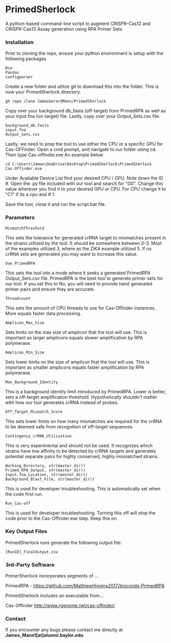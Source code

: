 # PrimedSherlock

A python-based command-line script to augment CRISPR-Cas12 and CRISPR-Cas13 Assay generation using RPA Primer Sets. 


### Installation
Prior to cloning the repo, ensure your python environment is setup with the following packages
```
Bio
Pandas
configparser
```
Create a new folder and utilize git to download this into the folder. This is now your PrimedSherlock directory.
```
gh repo clone JamesGerardMann/PrimedSherlock
```
Copy over your background db_fasta (off-target) from PrimedRPA as well as your input.fna (on-target) file. Lastly, copy over your Output_Sets.csv file. 
```
background_db.fasta
input.fna
Output_Sets.csv
```

Lastly, we need to prep the tool to use either the CPU or a specific GPU for Cas-OFFinder. Open a cmd prompt, and navigate to our folder using cd. Then type Cas-offinder.exe An example below

```
cd C:\Users\14man\OneDrive\Desktop\PrimedSherlock\PrimedSherlock
Cas-Offinder.exe
```

Under Available Device List find your desired CPU / GPU. Note down the ID #. Open the .py file included with our tool and search for "G0". Change this value wherever you find it to your desired GPU or CPU. For CPU change it to "C1" if its a cpu and # 1. 

Save the tool, close it and run the script.bat file. 

### Parameters
```
MismatchThreshold
```
This sets the tolerance for generated crRNA target to mismatches present in the strains utilized by the tool. It should be somewhere between 0-3. Most of the examples utilized 3, where as the ZIKA example utilized 5. If no crRNA sets are generated you may want to increase this value.


```
Use_PrimedRPA
```
This sets the tool into a mode where it seeks a generated PrimedRPA Output_Sets.csv file. PrimedRPA is the best tool to generate primer sets for our tool. If you set this to No, you will need to provide hand generated primer pairs and ensure they are accurate. 


```
Threadcount
```
This sets the amount of CPU threads to use for Cas-Offinder instances. More equals faster data processing.



```
Amplicon_Max_Size
```
Sets limits on the max size of amplicon that the tool will use. This is important as larger amplicons equals slower amplification by RPA polymerase. 



```
Amplicon_Min_Size
```
Sets lower limits on the size of amplicon that the tool will use. This is important as smaller amplicons equals faster amplification by RPA polymerase. 

```
Max_Background_Identity
```
This is a background identity limit introduced by PrimedRPA. Lower is better, sets a off-target amplification threshold. Hypothetically shouldn't matter with how our tool generates crRNA instead of probes. 


```
Off_Target_Mismatch_Score
```
This sets lower limits on how many mismatches are required for the crRNA to be deemed safe from recognition of off-target sequences. 


```
Contingency_crRNA_Utilization
```
This is very experimental and should not be used. It recognizes which strains have low affinity to be detected by crRNA targets and generates potential separate pairs for highly conserved, highly mismatched strains. 


```
Working_Directory, str(master_dir))
Primed_RPA_Output, str(master_dir))
Input.fna_Location, str(master_dir))
Background_Blast_File, str(master_dir))
```
This is used for developer troubleshooting. This is automatically set when the code first run. 


```
Run_Cas-off
```
This is used for developer troubleshooting. Turning this off will stop the code prior to the Cas-Offinder.exe step. Keep this on. 


### Key Output Files

PrimedSherlock runs generate the following output file:

```
[RunID]_FinalOutput.csv
```


### 3rd-Party Software

PrimerSherlock incorporates segments of ...


PrimedRPA - https://github.com/MatthewHiggins2017/bioconda-PrimedRPA


PrimedSherlock includes an executable from...


Cas-Offinder http://www.rgenome.net/cas-offinder/


### Contact

If you encounter any bugs please contact me directly at **James_Mann1[at]alumni.baylor.edu**
